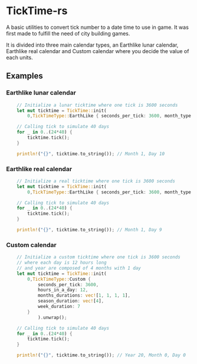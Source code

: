 # TickTime-rs
A basic utilities to convert tick number to a date time to use in game. 
It was first made to fulfill the need of city building games.

It is divided into three main calendar types, an Earthlike lunar calendar, Earthlike real calendar and Custom calendar where you decide the value of each units. 

## Examples 

### Earthlike lunar calendar

```rust
    // Initialize a lunar ticktime where one tick is 3600 seconds
    let mut ticktime = TickTime::init(
        0,TickTimeType::EarthLike { seconds_per_tick: 3600, month_type: EarthLikeMonthType::Lunar }).unwrap();

    // Calling tick to simulate 40 days
    for _ in 0..(24*40) {
        ticktime.tick();
    }

    println!("{}", ticktime.to_string()); // Month 1, Day 10
``` 

### Earthlike real calendar

```rust
    // Initialize a real ticktime where one tick is 3600 seconds
    let mut ticktime = TickTime::init(
        0,TickTimeType::EarthLike { seconds_per_tick: 3600, month_type: EarthLikeMonthType::Real }).unwrap();

    // Calling tick to simulate 40 days
    for _ in 0..(24*40) {
        ticktime.tick();
    }

    println!("{}", ticktime.to_string()); // Month 1, Day 9
``` 

### Custom calendar

```rust
    // Initialize a custom ticktime where one tick is 3600 seconds
    // where each day is 12 hours long
    // and year are composed of 4 months with 1 day
    let mut ticktime = TickTime::init(
        0,TickTimeType::Custom {
            seconds_per_tick: 3600,
            hours_in_a_day: 12,
            months_durations: vec![1, 1, 1, 1],
            season_duration: vec![4],
            week_duration: 7
        }
            ).unwrap();

    // Calling tick to simulate 40 days
    for _ in 0..(24*40) {
        ticktime.tick();
    }

    println!("{}", ticktime.to_string()); // Year 20, Month 0, Day 0
``` 
